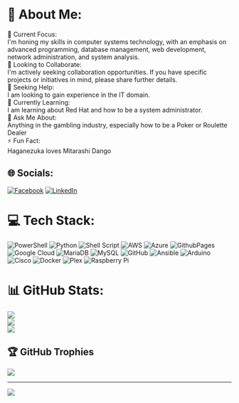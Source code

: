 # 💫 About Me:
🔭 Current Focus:<br>I'm honing my skills in computer systems technology, with an emphasis on advanced programming, database management, web development, network administration, and system analysis.<br>👯 Looking to Collaborate:<br>I'm actively seeking collaboration opportunities. If you have specific projects or initiatives in mind, please share further details.<br>🤝 Seeking Help:<br>I am looking to gain experience in the IT domain.<br>🌱 Currently Learning:<br>I am learning about Red Hat and how to be a system administrator.<br>💬 Ask Me About:<br>Anything in the gambling industry, especially how to be a Poker or Roulette Dealer<br>⚡ Fun Fact:<br>Haganezuka loves Mitarashi Dango<br>


## 🌐 Socials:
[![Facebook](https://img.shields.io/badge/Facebook-%231877F2.svg?logo=Facebook&logoColor=white)](https://facebook.com/KennethChuuu) [![LinkedIn](https://img.shields.io/badge/LinkedIn-%230077B5.svg?logo=linkedin&logoColor=white)](https://linkedin.com/in/ikenchu) 

# 💻 Tech Stack:
![PowerShell](https://img.shields.io/badge/PowerShell-%235391FE.svg?style=for-the-badge&logo=powershell&logoColor=white) ![Python](https://img.shields.io/badge/python-3670A0?style=for-the-badge&logo=python&logoColor=ffdd54) ![Shell Script](https://img.shields.io/badge/shell_script-%23121011.svg?style=for-the-badge&logo=gnu-bash&logoColor=white) ![AWS](https://img.shields.io/badge/AWS-%23FF9900.svg?style=for-the-badge&logo=amazon-aws&logoColor=white) ![Azure](https://img.shields.io/badge/azure-%230072C6.svg?style=for-the-badge&logo=microsoftazure&logoColor=white) ![GithubPages](https://img.shields.io/badge/github%20pages-121013?style=for-the-badge&logo=github&logoColor=white) ![Google Cloud](https://img.shields.io/badge/GoogleCloud-%234285F4.svg?style=for-the-badge&logo=google-cloud&logoColor=white) ![MariaDB](https://img.shields.io/badge/MariaDB-003545?style=for-the-badge&logo=mariadb&logoColor=white) ![MySQL](https://img.shields.io/badge/mysql-4479A1.svg?style=for-the-badge&logo=mysql&logoColor=white) ![GitHub](https://img.shields.io/badge/github-%23121011.svg?style=for-the-badge&logo=github&logoColor=white) ![Ansible](https://img.shields.io/badge/ansible-%231A1918.svg?style=for-the-badge&logo=ansible&logoColor=white) ![Arduino](https://img.shields.io/badge/-Arduino-00979D?style=for-the-badge&logo=Arduino&logoColor=white) ![Cisco](https://img.shields.io/badge/cisco-%23049fd9.svg?style=for-the-badge&logo=cisco&logoColor=black) ![Docker](https://img.shields.io/badge/docker-%230db7ed.svg?style=for-the-badge&logo=docker&logoColor=white) ![Plex](https://img.shields.io/badge/plex-%23E5A00D.svg?style=for-the-badge&logo=plex&logoColor=white) ![Raspberry Pi](https://img.shields.io/badge/-RaspberryPi-C51A4A?style=for-the-badge&logo=Raspberry-Pi)
# 📊 GitHub Stats:
![](https://github-readme-stats.vercel.app/api?username=NaniTheDiu&theme=dark&hide_border=false&include_all_commits=false&count_private=false)<br/>
![](https://github-readme-streak-stats.herokuapp.com/?user=NaniTheDiu&theme=dark&hide_border=false)<br/>
![](https://github-readme-stats.vercel.app/api/top-langs/?username=NaniTheDiu&theme=dark&hide_border=false&include_all_commits=false&count_private=false&layout=compact)

## 🏆 GitHub Trophies
![](https://github-profile-trophy.vercel.app/?username=NaniTheDiu&theme=panda&no-frame=true&no-bg=false&margin-w=4)

---
[![](https://visitcount.itsvg.in/api?id=NaniTheDiu&icon=0&color=0)](https://visitcount.itsvg.in)
